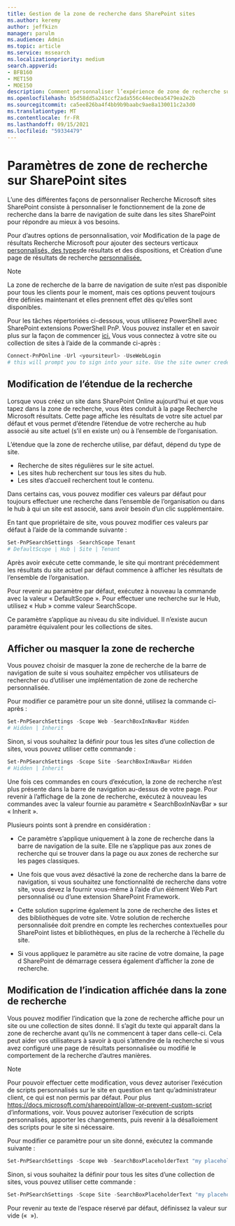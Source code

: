 ```yaml
---
title: Gestion de la zone de recherche dans SharePoint sites
ms.author: keremy
author: jeffkizn
manager: parulm
ms.audience: Admin
ms.topic: article
ms.service: mssearch
ms.localizationpriority: medium
search.appverid:
- BFB160
- MET150
- MOE150
description: Comment personnaliser l’expérience de zone de recherche sur SharePoint sites
ms.openlocfilehash: b5d58dd5a241ccf2ada556c44ec0ea5479ea2e2b
ms.sourcegitcommit: ca5ee826ba4f4bb9b9baabc9ae8a130011c2a3d0
ms.translationtype: MT
ms.contentlocale: fr-FR
ms.lasthandoff: 09/15/2021
ms.locfileid: "59334479"
---
```

# <a name="search-box-settings-on-sharepoint-sites"></a>Paramètres de zone de recherche sur SharePoint sites

L’une des différentes façons de personnaliser Recherche Microsoft sites SharePoint consiste à personnaliser le fonctionnement de la zone de recherche dans la barre de navigation de suite dans les sites SharePoint pour répondre au mieux à vos besoins.

Pour d’autres options de personnalisation, voir Modification de la page de résultats Recherche Microsoft pour ajouter des secteurs verticaux [personnalisés, des types](customize-search-page.md)de résultats et des dispositions, et Création d’une page de résultats de recherche [personnalisée.](create-search-results-pages.md)

> [!NOTE]
> La zone de recherche de la barre de navigation de suite n’est pas disponible pour tous les clients pour le moment, mais ces options peuvent toujours être définies maintenant et elles prennent effet dès qu’elles sont disponibles.

Pour les tâches répertoriées ci-dessous, vous utiliserez PowerShell avec SharePoint extensions PowerShell PnP. Vous pouvez installer et en savoir plus sur la façon de commencer [ici.](/powershell/sharepoint/sharepoint-pnp/sharepoint-pnp-cmdlets?view=sharepoint-ps) Vous vous connectez à votre site ou collection de sites à l’aide de la commande ci-après :

```powershell
Connect-PnPOnline -Url <yoursiteurl> -UseWebLogin
# this will prompt you to sign into your site. Use the site owner credentials 
```

## <a name="changing-the-scope-of-search"></a>Modification de l’étendue de la recherche

Lorsque vous créez un site dans SharePoint Online aujourd’hui et que vous tapez dans la zone de recherche, vous êtes conduit à la page Recherche Microsoft résultats. Cette page affiche les résultats de votre site actuel par défaut et vous permet d’étendre l’étendue de votre recherche au hub associé au site actuel (s’il en existe un) ou à l’ensemble de l’organisation.

L’étendue que la zone de recherche utilise, par défaut, dépend du type de site.

* Recherche de sites régulières sur le site actuel.
* Les sites hub recherchent sur tous les sites du hub.
* Les sites d’accueil recherchent tout le contenu.

Dans certains cas, vous pouvez modifier ces valeurs par défaut pour toujours effectuer une recherche dans l’ensemble de l’organisation ou dans le hub à qui un site est associé, sans avoir besoin d’un clic supplémentaire.

En tant que propriétaire de site, vous pouvez modifier ces valeurs par défaut à l’aide de la commande suivante :

```powershell
Set-PnPSearchSettings -SearchScope Tenant
# DefaultScope | Hub | Site | Tenant
```

Après avoir exécute cette commande, le site qui montrant précédemment les résultats du site actuel par défaut commence à afficher les résultats de l’ensemble de l’organisation.

Pour revenir au paramètre par défaut, exécutez à nouveau la commande avec la valeur « DefaultScope ». Pour effectuer une recherche sur le Hub, utilisez « Hub » comme valeur SearchScope.

Ce paramètre s’applique au niveau du site individuel. Il n’existe aucun paramètre équivalent pour les collections de sites.

## <a name="show-or-hide-the-search-box"></a>Afficher ou masquer la zone de recherche

Vous pouvez choisir de masquer la zone de recherche de la barre de navigation de suite si vous souhaitez empêcher vos utilisateurs de rechercher ou d’utiliser une implémentation de zone de recherche personnalisée.

Pour modifier ce paramètre pour un site donné, utilisez la commande ci-après :

```powershell
Set-PnPSearchSettings -Scope Web -SearchBoxInNavBar Hidden
# Hidden | Inherit
```

Sinon, si vous souhaitez la définir pour tous les sites d’une collection de sites, vous pouvez utiliser cette commande :

```powershell
Set-PnPSearchSettings -Scope Site -SearchBoxInNavBar Hidden
# Hidden | Inherit
```

Une fois ces commandes en cours d’exécution, la zone de recherche n’est plus présente dans la barre de navigation au-dessus de votre page. Pour revenir à l’affichage de la zone de recherche, exécutez à nouveau les commandes avec la valeur fournie au paramètre « SearchBoxInNavBar » sur « Inherit ».

Plusieurs points sont à prendre en considération :

* Ce paramètre s’applique uniquement à la zone de recherche dans la barre de navigation de la suite. Elle ne s’applique pas aux zones de recherche qui se trouver dans la page ou aux zones de recherche sur les pages classiques.

* Une fois que vous avez désactivé la zone de recherche dans la barre de navigation, si vous souhaitez une fonctionnalité de recherche dans votre site, vous devez la fournir vous-même à l’aide d’un élément Web Part personnalisé ou d’une extension SharePoint Framework.

* Cette solution supprime également la zone de recherche des listes et des bibliothèques de votre site. Votre solution de recherche personnalisée doit prendre en compte les recherches contextuelles pour SharePoint listes et bibliothèques, en plus de la recherche à l’échelle du site.

* Si vous appliquez le paramètre au site racine de votre domaine, la page d SharePoint de démarrage cessera également d’afficher la zone de recherche.

## <a name="changing-the-hint-displayed-in-the-search-box"></a>Modification de l’indication affichée dans la zone de recherche

Vous pouvez modifier l’indication que la zone de recherche affiche pour un site ou une collection de sites donné. Il s’agit du texte qui apparaît dans la zone de recherche avant qu’ils ne commencent à taper dans celle-ci. Cela peut aider vos utilisateurs à savoir à quoi s’attendre de la recherche si vous avez configuré une page de résultats personnalisée ou modifié le comportement de la recherche d’autres manières.

> [!NOTE]
> Pour pouvoir effectuer cette modification, vous devez autoriser l’exécution de scripts personnalisés sur le site en question en tant qu’administrateur client, ce qui est non permis par défaut. Pour plus https://docs.microsoft.com/sharepoint/allow-or-prevent-custom-script d’informations, voir. Vous pouvez autoriser l’exécution de scripts personnalisés, apporter les changements, puis revenir à la désalloiement des scripts pour le site si nécessaire.

Pour modifier ce paramètre pour un site donné, exécutez la commande suivante :

```powershell
Set-PnPSearchSettings -Scope Web -SearchBoxPlaceholderText "my placeholder" 
```

Sinon, si vous souhaitez la définir pour tous les sites d’une collection de sites, vous pouvez utiliser cette commande :

```powershell
Set-PnPSearchSettings -Scope Site -SearchBoxPlaceholderText "my placeholder" 
```

Pour revenir au texte de l’espace réservé par défaut, définissez la valeur sur vide («  »).